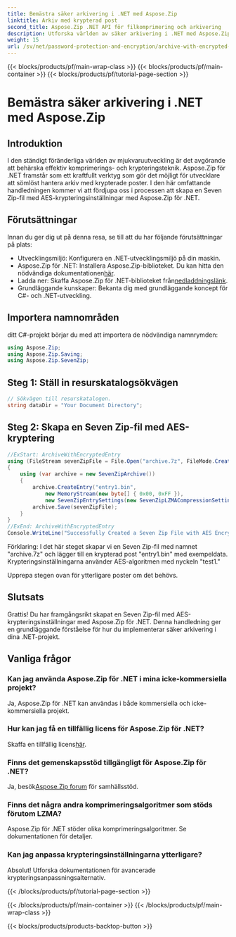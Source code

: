 ```yaml
---
title: Bemästra säker arkivering i .NET med Aspose.Zip
linktitle: Arkiv med krypterad post
second_title: Aspose.Zip .NET API för filkomprimering och arkivering
description: Utforska världen av säker arkivering i .NET med Aspose.Zip. Skapa sju zip-filer med AES-kryptering utan ansträngning. Öka dina utvecklingsförmåga nu!
weight: 15
url: /sv/net/password-protection-and-encryption/archive-with-encrypted-entry/
---
```


{{< blocks/products/pf/main-wrap-class >}}
{{< blocks/products/pf/main-container >}}
{{< blocks/products/pf/tutorial-page-section >}}

# Bemästra säker arkivering i .NET med Aspose.Zip


## Introduktion

I den ständigt föränderliga världen av mjukvaruutveckling är det avgörande att behärska effektiv komprimerings- och krypteringsteknik. Aspose.Zip för .NET framstår som ett kraftfullt verktyg som gör det möjligt för utvecklare att sömlöst hantera arkiv med krypterade poster. I den här omfattande handledningen kommer vi att fördjupa oss i processen att skapa en Seven Zip-fil med AES-krypteringsinställningar med Aspose.Zip för .NET.

## Förutsättningar

Innan du ger dig ut på denna resa, se till att du har följande förutsättningar på plats:

- Utvecklingsmiljö: Konfigurera en .NET-utvecklingsmiljö på din maskin.
-  Aspose.Zip för .NET: Installera Aspose.Zip-biblioteket. Du kan hitta den nödvändiga dokumentationen[här](https://reference.aspose.com/zip/net/).
-  Ladda ner: Skaffa Aspose.Zip för .NET-biblioteket från[nedladdningslänk](https://releases.aspose.com/zip/net/).
- Grundläggande kunskaper: Bekanta dig med grundläggande koncept för C#- och .NET-utveckling.

## Importera namnområden

ditt C#-projekt börjar du med att importera de nödvändiga namnrymden:

```csharp
using Aspose.Zip;
using Aspose.Zip.Saving;
using Aspose.Zip.SevenZip;
```

## Steg 1: Ställ in resurskatalogsökvägen

```csharp
// Sökvägen till resurskatalogen.
string dataDir = "Your Document Directory";
```

## Steg 2: Skapa en Seven Zip-fil med AES-kryptering

```csharp
//ExStart: ArchiveWithEncryptedEntry
using (FileStream sevenZipFile = File.Open("archive.7z", FileMode.Create))
{
    using (var archive = new SevenZipArchive())
    {
        archive.CreateEntry("entry1.bin", 
            new MemoryStream(new byte[] { 0x00, 0xFF }), 
            new SevenZipEntrySettings(new SevenZipLZMACompressionSettings(), new SevenZipAESEncryptionSettings("test1")));
        archive.Save(sevenZipFile);
    }
}
//ExEnd: ArchiveWithEncryptedEntry
Console.WriteLine("Successfully Created a Seven Zip File with AES Encryption Settings");
```

Förklaring: I det här steget skapar vi en Seven Zip-fil med namnet "archive.7z" och lägger till en krypterad post "entry1.bin" med exempeldata. Krypteringsinställningarna använder AES-algoritmen med nyckeln "test1."

Upprepa stegen ovan för ytterligare poster om det behövs.

## Slutsats

Grattis! Du har framgångsrikt skapat en Seven Zip-fil med AES-krypteringsinställningar med Aspose.Zip för .NET. Denna handledning ger en grundläggande förståelse för hur du implementerar säker arkivering i dina .NET-projekt.

## Vanliga frågor

### Kan jag använda Aspose.Zip för .NET i mina icke-kommersiella projekt?
Ja, Aspose.Zip för .NET kan användas i både kommersiella och icke-kommersiella projekt.

### Hur kan jag få en tillfällig licens för Aspose.Zip för .NET?
 Skaffa en tillfällig licens[här](https://purchase.aspose.com/temporary-license/).

### Finns det gemenskapsstöd tillgängligt för Aspose.Zip för .NET?
 Ja, besök[Aspose.Zip forum](https://forum.aspose.com/c/zip/37) för samhällsstöd.

### Finns det några andra komprimeringsalgoritmer som stöds förutom LZMA?
Aspose.Zip för .NET stöder olika komprimeringsalgoritmer. Se dokumentationen för detaljer.

### Kan jag anpassa krypteringsinställningarna ytterligare?
Absolut! Utforska dokumentationen för avancerade krypteringsanpassningsalternativ.


{{< /blocks/products/pf/tutorial-page-section >}}

{{< /blocks/products/pf/main-container >}}
{{< /blocks/products/pf/main-wrap-class >}}

{{< blocks/products/products-backtop-button >}}
